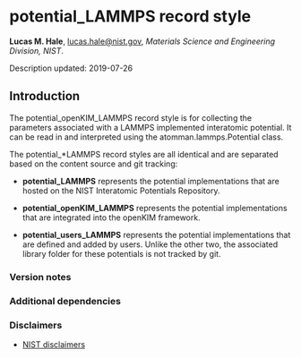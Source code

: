 # potential_LAMMPS record style

**Lucas M. Hale**, [lucas.hale@nist.gov](mailto:lucas.hale@nist.gov?Subject=ipr-demo), *Materials Science and Engineering Division, NIST*.

Description updated: 2019-07-26

## Introduction

The potential_openKIM_LAMMPS record style is for collecting the parameters associated with a LAMMPS implemented interatomic potential.  It can be read in and interpreted using the atomman.lammps.Potential class.

The potential_*LAMMPS record styles are all identical and are separated based on the content source and git tracking:

- **potential_LAMMPS** represents the potential implementations that are hosted on the NIST Interatomic Potentials Repository.

- **potential_openKIM_LAMMPS** represents the potential implementations that are integrated into the openKIM framework.

- **potential_users_LAMMPS** represents the potential implementations that are defined and added by users.  Unlike the other two, the associated library folder for these potentials is not tracked by git.

### Version notes

### Additional dependencies

### Disclaimers

- [NIST disclaimers](http://www.nist.gov/public_affairs/disclaimer.cfm)
